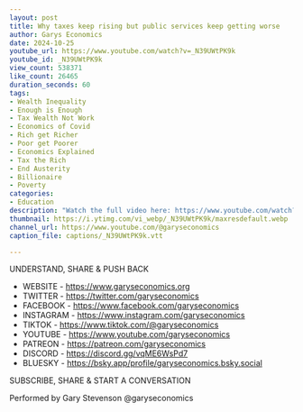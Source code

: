 ```yaml
---
layout: post
title: Why taxes keep rising but public services keep getting worse
author: Garys Economics
date: 2024-10-25
youtube_url: https://www.youtube.com/watch?v=_N39UWtPK9k
youtube_id: _N39UWtPK9k
view_count: 538371
like_count: 26465
duration_seconds: 60
tags:
- Wealth Inequality
- Enough is Enough
- Tax Wealth Not Work
- Economics of Covid
- Rich get Richer
- Poor get Poorer
- Economics Explained
- Tax the Rich
- End Austerity
- Billionaire
- Poverty
categories:
- Education
description: "Watch the full video here: https://www.youtube.com/watch?v=II1GOhoNpms&ab_channel=GarysEconomics"
thumbnail: https://i.ytimg.com/vi_webp/_N39UWtPK9k/maxresdefault.webp
channel_url: https://www.youtube.com/@garyseconomics
caption_file: captions/_N39UWtPK9k.vtt

---
```


UNDERSTAND, SHARE & PUSH BACK

- WEBSITE - https://www.garyseconomics.org
- TWITTER  - https://twitter.com/garyseconomics
- FACEBOOK - https://www.facebook.com/garyseconomics
- INSTAGRAM  - https://www.instagram.com/garyseconomics
- TIKTOK - https://www.tiktok.com/@garyseconomics
- YOUTUBE -  https://www.youtube.com/garyseconomics
- PATREON - https://patreon.com/garyseconomics
- DISCORD - https://discord.gg/vqME6WsPd7
- BLUESKY - https://bsky.app/profile/garyseconomics.bsky.social

SUBSCRIBE, SHARE & START A CONVERSATION

Performed by Gary Stevenson
@garyseconomics
